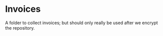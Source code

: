 # Invoices
A folder to collect invoices; but should only really be used after we encrypt the repository. 
